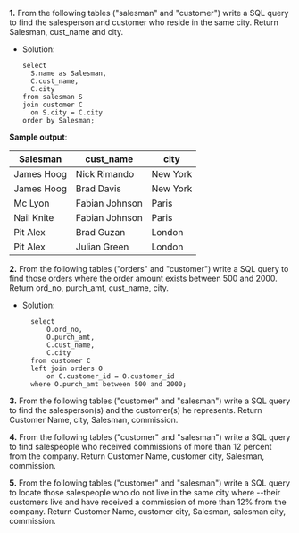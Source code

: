 **1.** From the following tables ("salesman" and "customer") write a SQL query to find the salesperson and customer who reside in the same city. 
Return Salesman, cust_name and city.
- Solution:
  ```
  select
	S.name as Salesman,
	C.cust_name,
	C.city
  from salesman S
  join customer C
	on S.city = C.city
  order by Salesman;
  ```
**Sample output**:

| Salesman  | cust_name  | city | 
|-----------|------------|----------|
| James Hoog| Nick Rimando |	New York |
|James Hoog	| Brad Davis 	| New York |
|Mc Lyon 	| Fabian Johnson | Paris |
|Nail Knite	| Fabian Johnson |	Paris |
|Pit Alex	| Brad Guzan |	London |
|Pit Alex	| Julian Green |	London |

**2.** From the following tables ("orders" and "customer") write a SQL query to find those orders where the order amount exists between 500 and 2000. 
Return ord_no, purch_amt, cust_name, city.
- Solution:
  ```
	select
		O.ord_no,
		O.purch_amt,
		C.cust_name,
		C.city
	from customer C
	left join orders O
		on C.customer_id = O.customer_id
	where O.purch_amt between 500 and 2000;
  ```


**3.** From the following tables ("customer" and "salesman") write a SQL query to find the salesperson(s) and the customer(s) he represents. 
Return Customer Name, city, Salesman, commission.

**4.** From the following tables ("customer" and "salesman") write a SQL query to find salespeople who received commissions of more than 12 percent from the company. 
Return Customer Name, customer city, Salesman, commission.  

**5.** From the following tables ("customer" and "salesman") write a SQL query to locate those salespeople who do not live in the same city where 
--their customers live and have received a commission of more than 12% from the company. 
Return Customer Name, customer city, Salesman, salesman city, commission. 
